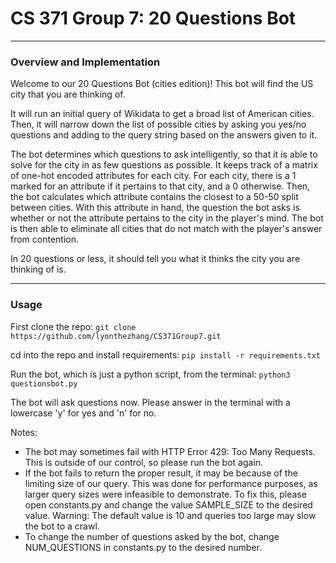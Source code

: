 # CS 371 Group 7: 20 Questions Bot

---

### Overview and Implementation

Welcome to our 20 Questions Bot (cities edition)! This bot will find the US city that you are thinking of. 

It will run an initial query of Wikidata to get a broad list of American cities. Then, it will narrow down the list of possible cities by asking you yes/no questions and adding to the query string based on the answers given to it. 

The bot determines which questions to ask intelligently, so that it is able to solve for the city in as few questions as possible. It keeps track of a matrix of one-hot encoded attributes for each city. For each city, there is a 1 marked for an attribute if it pertains to that city, and a 0 otherwise. Then, the bot calculates which attribute contains the closest to a 50-50 split between cities. With this attribute in hand, the question the bot asks is whether or not the attribute pertains to the city in the player's mind. The bot is then able to eliminate all cities that do not match with the player's answer from contention.

In 20 questions or less, it should tell you what it thinks the city you are thinking of is.

---

### Usage

First clone the repo:
`git clone https://github.com/lyonthezhang/CS371Group7.git`

cd into the repo and install requirements:
`pip install -r requirements.txt`

Run the bot, which is just a python script, from the terminal:
`python3 questionsbot.py`

The bot will ask questions now. Please answer in the terminal with a lowercase 'y' for yes and 'n' for no.

Notes:
- The bot may sometimes fail with HTTP Error 429: Too Many Requests. This is outside of our control, so please run the bot again.
- If the bot fails to return the proper result, it may be because of the limiting size of our query. This was done for performance purposes, as larger query sizes were infeasible to demonstrate. To fix this, please open constants.py and change the value SAMPLE_SIZE to the desired value. Warning: The default value is 10 and queries too large may slow the bot to a crawl.
- To change the number of questions asked by the bot, change NUM_QUESTIONS in constants.py to the desired number.
